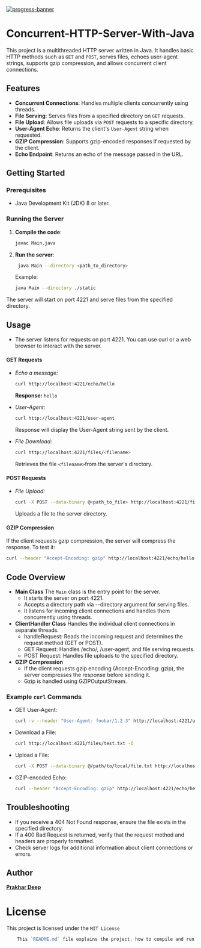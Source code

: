 [![progress-banner](https://backend.codecrafters.io/progress/http-server/8c4ee7f4-6481-4b79-85b1-0b63da07298c)](https://app.codecrafters.io/users/codecrafters-bot?r=2qF)


# Concurrent-HTTP-Server-With-Java

This project is a multithreaded HTTP server written in Java. It handles basic HTTP methods such as `GET` and `POST`, serves files, echoes user-agent strings, supports gzip compression, and allows concurrent client connections.

## Features

- **Concurrent Connections**: Handles multiple clients concurrently using threads.
- **File Serving**: Serves files from a specified directory on `GET` requests.
- **File Upload**: Allows file uploads via `POST` requests to a specific directory.
- **User-Agent Echo**: Returns the client's `User-Agent` string when requested.
- **GZIP Compression**: Supports gzip-encoded responses if requested by the client.
- **Echo Endpoint**: Returns an echo of the message passed in the URL.

## Getting Started

### Prerequisites

- Java Development Kit (JDK) 8 or later.
  
### Running the Server

1. **Compile the code**:
   ```bash
   javac Main.java
   ```
2. **Run the server**:
   ```bash
    java Main --directory <path_to_directory>
   ```
   Example:
   ```bash
   java Main --directory ./static
   ```
The server will start on port 4221 and serve files from the specified directory.
## **Usage**
- The server listens for requests on port 4221. You can use curl or a web browser to interact with the server.

#### GET Requests
- *Echo a message:*

  ```bash
  curl http://localhost:4221/echo/hello
  ```
     **Response:**
    ` hello `

- *User-Agent:*

    ```bash
    curl http://localhost:4221/user-agent
    ```
   Response will display the User-Agent string sent by the client.

- *File Download:*

    ```bash
    curl http://localhost:4221/files/<filename>
    ```
  Retrieves the file `<filename>`from the server's directory.

#### POST Requests
  - *File Upload:*
    ```bash
    curl -X POST --data-binary @<path_to_file> http://localhost:4221/files/<filename>
    ```
    Uploads a file to the server directory.
#### GZIP Compression
  If the client requests gzip compression, the server will compress the response. To test it:
  ```bash
  curl --header "Accept-Encoding: gzip" http://localhost:4221/echo/hello --compressed
  ```
## **Code Overview**
- **Main Class**
  The `Main` class is the entry point for the server.
  - It starts the server on port 4221.
  - Accepts a directory path via --directory argument for serving files.
  - It listens for incoming client connections and handles them concurrently using threads.
- **ClientHandler Class**
  Handles the individual client connections in separate threads.
  - handleRequest: Reads the incoming request and determines the request method (GET or POST).
  - GET Request: Handles /echo/, /user-agent, and file serving requests.
  - POST Request: Handles file uploads to the specified directory.
- **GZIP Compression**
  - If the client requests gzip encoding (Accept-Encoding: gzip), the server compresses the response before sending it.
  - Gzip is handled using GZIPOutputStream.
### **Example `curl` Commands**
  - GET User-Agent:
      ```bash
      curl -v --header "User-Agent: foobar/1.2.3" http://localhost:4221/user-agent
      ```
  - Download a File:
      ```bash
      curl http://localhost:4221/files/test.txt -O
      ```
  - Upload a File:
    ```bash
    curl -X POST --data-binary @/path/to/local/file.txt http://localhost:4221/files/uploaded.txt
    ```
  - GZIP-encoded Echo:
    ```bash
    curl --header "Accept-Encoding: gzip" http://localhost:4221/echo/hello --compressed
    ```
## **Troubleshooting**
- If you receive a 404 Not Found response, ensure the file exists in the specified directory.
- If a 400 Bad Request is returned, verify that the request method and headers are properly formatted.
- Check server logs for additional information about client connections or errors.

## Author
**[Prakhar Deep](https://github.com/princeprakhar)**  

# **License**
This project is licensed under the ``MIT License``
```go
    This `README.md` file explains the project, how to compile and run the server, how to make requests, and provides examples of using `curl` for testing.
```

